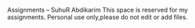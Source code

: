 Assignments – SuhuR Abdikarim 
This space is reserved for my assignments.
Personal use only,please do not edit or add files.
